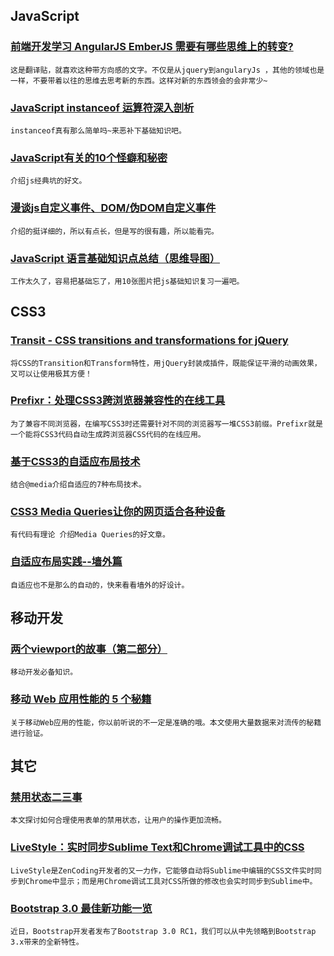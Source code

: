 
## JavaScript

### [前端开发学习 AngularJS EmberJS 需要有哪些思维上的转变?](http://www.angulargirl.com/bbs/forum.php?mod=viewthread&tid=195)

    这是翻译贴，就喜欢这种带方向感的文字。不仅是从jquery到angularyJs ，其他的领域也是一样，不要带着以往的思维去思考新的东西。这样对新的东西领会的会非常少~

### [JavaScript instanceof 运算符深入剖析](http://www.ibm.com/developerworks/cn/web/1306_jiangjj_jsinstanceof/index.html)

    instanceof真有那么简单吗~来恶补下基础知识吧。

### [JavaScript有关的10个怪癖和秘密](http://www.zhangxinxu.com/wordpress/?p=1703)

    介绍js经典坑的好文。

### [漫谈js自定义事件、DOM/伪DOM自定义事件](http://www.zhangxinxu.com/wordpress/?p=2330)

    介绍的挺详细的，所以有点长，但是写的很有趣，所以能看完。

### [JavaScript 语言基础知识点总结（思维导图）](http://julying.com/blog/the-features-of-javascript-language-summary-maps/)

    工作太久了，容易把基础忘了，用10张图片把js基础知识复习一遍吧。

## CSS3

### [Transit - CSS transitions and transformations for jQuery](http://ricostacruz.com/jquery.transit/#top)

    将CSS的Transition和Transform特性，用jQuery封装成插件，既能保证平滑的动画效果，又可以让使用极其方便！

### [Prefixr：处理CSS3跨浏览器兼容性的在线工具](http://prefixr.com/)

    为了兼容不同浏览器，在编写CSS3时还需要针对不同的浏览器写一堆CSS3前缀。Prefixr就是一个能将CSS3代码自动生成跨浏览器CSS代码的在线应用。

### [基于CSS3的自适应布局技术](http://www.ustack.com/fitlayout_based_css3/)

    结合@media介绍自适应的7种布局技术。

### [CSS3 Media Queries让你的网页适合各种设备](http://www.w3cplus.com/content/css3-media-queries)

    有代码有理论 介绍Media Queries的好文章。

### [自适应布局实践--墙外篇](http://mediaqueri.es/)

    自适应也不是那么的自动的，快来看看墙外的好设计。

## 移动开发

### [两个viewport的故事（第二部分）](http://blog.jobbole.com/44903/)

    移动开发必备知识。

### [移动 Web 应用性能的 5 个秘籍](http://www.oschina.net/translate/5-myths-about-mobile-web-performance)

    关于移动Web应用的性能，你以前听说的不一定是准确的哦。本文使用大量数据来对流传的秘籍进行验证。

## 其它

### [禁用状态二三事](http://cdc.tencent.com/?p=7668)

    本文探讨如何合理使用表单的禁用状态，让用户的操作更加流畅。

### [LiveStyle：实时同步Sublime Text和Chrome调试工具中的CSS](http://coding.smashingmagazine.com/2013/08/08/release-livestyle-css-live-reload/)

    LiveStyle是ZenCoding开发者的又一力作，它能够自动将Sublime中编辑的CSS文件实时同步到Chrome中显示；而是用Chrome调试工具对CSS所做的修改也会实时同步到Sublime中。

### [Bootstrap 3.0 最佳新功能一览](http://www.iteye.com/news/28140)

    近日，Bootstrap开发者发布了Bootstrap 3.0 RC1，我们可以从中先领略到Bootstrap 3.x带来的全新特性。
